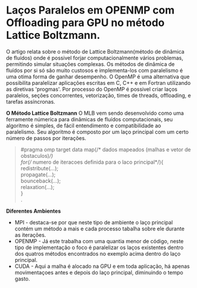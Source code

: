 # Laços Paralelos em OPENMP com Offloading para GPU no método Lattice Boltzmann.

O artigo relata sobre o método de Lattice Boltzmann(método de dinâmica de fluídos) onde é possivel forjar computacionalmente vários problemas, permitindo simular situações complexas. Os métodos de dinâmica de fluídos por si só são muito custosos e implementa-los com paralelismo é uma otima forma de ganhar desempenho. O OpenMP é uma alternativa que possibilita paralelizar aplicações escritas em C, C++ e em Fortran utilizando as diretivas 'progmas'. Por processo do OpenMP é possivel criar laços paralelos, seções concorrentes, vetorização, times de threads, offloading, e tarefas assíncronas.

**O Método Lattice Boltzmann**
O MLB vem sendo desenvolvido como uma ferramente númerica para dinâmicas de fluídos computacionais, seu algoritmo é simples, de fácil entendimento e compatibilidade ao paralelismo. Seu algoritmo é composto por um laço principal com um certo número de passos por iterações.

> #pragma omp target data map(/* dados mapeados (malhas e vetor de obstaculos)*/)<br>
for(/* numero de iteracoes definida para o laco principal*/){<br>
redistribute(...);<br>
propagate(...);<br>
bounceback(...);<br>
relaxation(...);<br>
}<br> .

**Diferentes Ambientes**
* MPI - destaca-se por que neste tipo de ambiente o laço principal contém um método a mais e cada processo tabalha sobre ele durante as iterações. <br>
* OPENMP - Já este trabalha com uma quantia menor de código, neste tipo de implementação o foco é paralelizar os laços existentes dentro dos quatros métodos encontrados no exemplo acima dentro do laço principal.<br>
* CUDA - Aqui a malha é alocado na GPU e em toda aplicação, há apenas movimentaçoes antes e depois do laço principal, diminuindo o tempo gasto.
